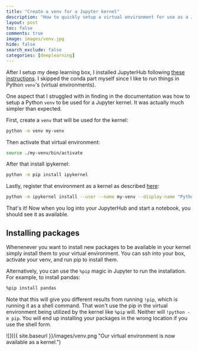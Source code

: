 ```yaml
---
title: "Create a venv for a Jupyter kernel"
description: "How to quickly setup a virtual environment for use as a Jupyter kernel"
layout: post
toc: false
comments: true
image: images/venv.jpg
hide: false
search_exclude: false
categories: [deeplearning]
---
```


After I setup my deep learning box, I installed JupyterHub following [these
instructions](https://jupyterhub.readthedocs.io/en/stable/installation-guide-hard.html#part-1-jupyterhub-and-jupyterlab).
I skipped the conda part myself since I like to run things in Python `venv`'s (virtual
environments). 

One aspect that I struggled with in finding in the documentation was how to setup a
Python `venv` to be used for a Jupyter kernel. It was actually much simpler than
expected.

First, create a `venv` that will be used for the kernel:

```bash
python -m venv my-venv
```

Then activate that virtual environment:

```bash
source ./my-venv/bin/activate
```

After that install ipykernel:

```bash
python -m pip install ipykernel
```

Lastly, register that environment as a kernel as described
[here](https://ipython.readthedocs.io/en/stable/install/kernel_install.html#kernels-for-different-environments):


```bash
python -m ipykernel install --user --name my-venv --display-name "Python (my-venv)"
```

That's it! Now when you log into your JupyterHub and start a notebook, you should see it
as available. 

## Installing packages

Whenenever you want to install new packages to be available in your kernel
simply install them to your virtual environment. You can ssh into your box, activate
your venv, and run pip to install them.

Alternatively, you can use the `%pip` magic in Jupyter to run the installation. For
example, to install pandas:

```bash
%pip install pandas
```

Note that this will give you different results from running `!pip`, which is running it
as a shell command. That won't use the pip in the virtual environment being utilized by
the kernel like `%pip` will. Neither will `!python -m pip`. You will end up installing
your packages in the wrong location if you use the shell form.

![]({{ site.baseurl }}/images/venv.png "Our virtual environment is now available as a
kernel.")
